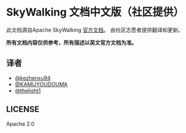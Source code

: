 # SkyWalking 文档中文版（社区提供）
此文档源自Apache SkyWalking [官方文档](https://github.com/apache/incubator-skywalking/blob/master/docs/README.md)。
由社区志愿者提供翻译和更新。

**所有文档内容仅供参考，所有描述以英文官方文档为准。**

## 译者
- [@kezhenxu94](https://github.com/kezhenxu94)
- [@KAMIJYOUDOUMA](https://github.com/KAMIJYOUDOUMA)
- [@thelight1](https://github.com/thelight1)

## LICENSE
Apache 2.0

